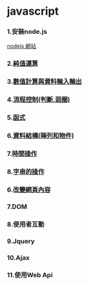 # javascript
### 1.安裝node.js
[nodejs 網站](https://nodejs.org/en/)

### 2.[純值運算](./純值運算)

### 3.[數值計算與資料輸入輸出](./數值計算與資料輸入輸出)

### 4.[流程控制(判斷,迴圈)](./流程控制)

### 5.[函式](./函式)

### 6.[資料結構(陣列和物件)](./資料結構)

### 7.[時間操作](./時間操作)

### 8.[字串的操作](./字串的操作)

### 6.[改變網頁內容](./改變網頁內容)

### 7.DOM

### 8.使用者互動

### 9.Jquery

### 10.Ajax

### 11.使用Web Api
